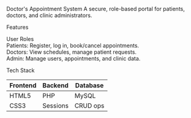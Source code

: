 Doctor's Appointment System
A secure, role-based portal for patients, doctors, and clinic administrators.

Features

  User Roles  
  Patients: Register, log in, book/cancel appointments.  
  Doctors: View schedules, manage patient requests.  
  Admin: Manage users, appointments, and clinic data.  

Tech Stack 

| Frontend | Backend | Database |  
|----------|---------|----------|  
| HTML5    | PHP     | MySQL    |  
| CSS3     | Sessions| CRUD ops |  
